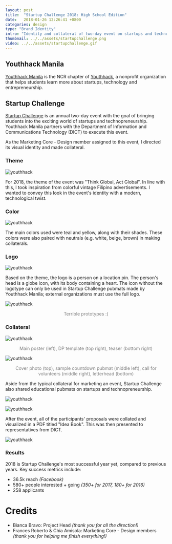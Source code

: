 ```yaml
---
layout: post
title:  "Startup Challenge 2018: High School Edition"
date:   2018-01-26 12:26:41 +0800
categories: design
type: "Brand Identity"
intro: "Identity and collateral of two-day event on startups and technopreneurship for the youth"
thumbnail: ../../assets/startupchallenge.png
video: ../../assets/startupchallenge.gif
---
```

## Youthhack Manila
[Youthhack Manila](https://www.facebook.com/YouthHackMNL/) is the NCR chapter of [Youthhack](https://youthhack.net/), a nonprofit organization that helps students learn more about startups, technology and entrepreneurship.

## Startup Challenge
[Startup Challenge](https://www.facebook.com/events/dict-youthhack-mnl-startup-challenge-2018-high-school-edition/358278664584510/) is an annual two-day event with the goal of bringing students into the exciting world of startups and technopreneurship. Youthhack Manila partners with the Department of Information and Communications Technology (DICT) to execute this event.

As the Marketing Core - Design member assigned to this event, I directed its visual identity and made collateral.

### Theme

![youthhack](../../assets/pegs.png)

For 2018, the theme of the event was "Think Global, Act Global". In line with this, I took inspiration from colorful vintage Filipino advertisements. I wanted to convey this look in the event's identity with a modern, technological twist.

### Color

![youthhack](../../assets/yhcolor.png)

The main colors used were teal and yellow, along with their shades. These colors were also paired with neutrals (e.g. white, beige, brown) in making collaterals.

<!-- put type soon!-->

### Logo

![youthhack](../../assets/yhlogo.png)

Based on the theme, the logo is a person on a location pin. The person's head is a globe icon, with its body containing a heart. The icon without the logotype can only be used in Startup Challenge pubmats made by Youthhack Manila; external organizations must use the full logo.

![youthhack](../../assets/options.png)
<p style="text-align:center;color:grey;">Terrible prototypes :(</p>


### Collateral

<!-- try to animate the collateral + add more -->

![youthhack](../../assets/yh1.png)
<p style="text-align:center;color:grey;">Main poster (left), DP template (top right), teaser (bottom right)</p>

![youthhack](../../assets/yh2.png)
<p style="text-align:center;color:grey;">Cover photo (top), sample countdown pubmat (middle left), call for volunteers (middle right), letterhead (bottom)</p>

Aside from the typical collateral for marketing an event, Startup Challenge also shared educational pubmats on startups and technopreneurship. 

![youthhack](../../assets/dictionary.png)

![youthhack](../../assets/techtrends.png)

After the event, all of the participants' proposals were collated and visualized in a PDF titled "Idea Book". This was then presented to representatives from DICT. 

![youthhack](../../assets/ideabook.gif)

### Results
2018 is Startup Challenge's most successful year yet, compared to previous years. Key success metrics include:
- 36.5k reach *(Facebook)*
- 580+ people interested + going *(350+ for 2017, 180+ for 2016)*
- 258 applicants

# Credits
- Bianca Bravo: Project Head *(thank you for all the direction!)*
- Frances Roberto & Chia Amisola: Marketing Core - Design members *(thank you for helping me finish everything!)*


